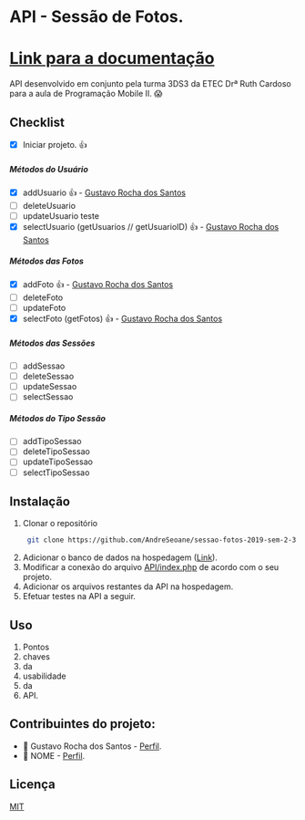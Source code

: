 # **API - Sessão de Fotos.**

# **[Link para a documentação](https://github.com/Lokitodev/sessao-fotos-2019-sem-2-3ds3-docs)**

API desenvolvido em conjunto pela turma 3DS3 da ETEC Drª Ruth Cardoso para a aula de Programação Mobile II. :scream:

## **Checklist**
- [x] Iniciar projeto. :thumbsup:
##### **Métodos do Usuário** 
  - [x] addUsuario :thumbsup: - [Gustavo Rocha dos Santos](https://github.com/Lokitodev)
  - [ ] deleteUsuario
  - [ ] updateUsuario teste
  - [x] selectUsuario (getUsuarios // getUsuarioID) :thumbsup: - [Gustavo Rocha dos Santos](https://github.com/Lokitodev)
##### **Métodos das Fotos** 
  - [x] addFoto :thumbsup: - [Gustavo Rocha dos Santos](https://github.com/Lokitodev)
  - [ ] deleteFoto
  - [ ] updateFoto
  - [x] selectFoto (getFotos) :thumbsup: - [Gustavo Rocha dos Santos](https://github.com/Lokitodev)
##### **Métodos das Sessões** 
  - [ ] addSessao
  - [ ] deleteSessao
  - [ ] updateSessao
  - [ ] selectSessao
##### **Métodos do Tipo Sessão** 
  - [ ] addTipoSessao
  - [ ] deleteTipoSessao
  - [ ] updateTipoSessao
  - [ ] selectTipoSessao
  
## **Instalação**

1. Clonar o repositório
   ```bash
    git clone https://github.com/AndreSeoane/sessao-fotos-2019-sem-2-3ds3
    ```
2. Adicionar o banco de dados na hospedagem ([Link](http://github.com)). 
3. Modificar a conexão do arquivo [API/index.php](http://github.com) de acordo com o seu projeto.
4. Adicionar os arquivos restantes da API na hospedagem.
5. Efetuar testes na API a seguir.

## **Uso**

1. Pontos
2. chaves
3. da
4. usabilidade
5. da
6. API.

## **Contribuintes do projeto:**

* :rocket: Gustavo Rocha dos Santos - [Perfil](https://github.com/Lokitodev).
* :ghost: NOME - [Perfil](https://www.webfx.com/tools/emoji-cheat-sheet/).

## **Licença**
[MIT](https://choosealicense.com/licenses/mit/)